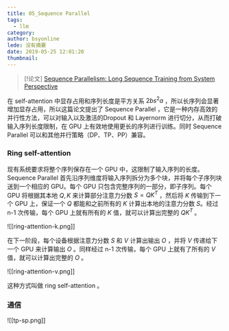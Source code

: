 ```yaml
---
title: 05_Sequence Parallel
tags:
  - llm
category: 
author: bsyonline
lede: 没有摘要
date: 2019-05-25 12:01:20
thumbnail:
---
```


> [!论文]
> [Sequence Parallelism: Long Sequence Training from System Perspective](https://arxiv.org/pdf/2105.13120)
> 

在 self-attention 中显存占用和序列长度是平方关系 $2bs^2a$ ，所以长序列会显著增加显存占用，所以这篇论文提出了 Sequence Parallel ，它是一种内存高效的并行性方法，可以对输入以及激活的Dropout 和 Layernorm 进行切分，从而打破输入序列长度限制，在 GPU 上有效地使用更长的序列进行训练。同时 Sequence Parallel 可以和其他并行策略（DP、TP、PP）兼容。

### Ring self-attention

现有系统要求将整个序列保存在一个 GPU 中，这限制了输入序列的长度。Sequence Parallel 首先沿序列维度将输入序列拆分为多个块，并将每个子序列块送到一个相应的 GPU。每个 GPU 只包含完整序列的一部分，即子序列。每个 GPU 将根据其本地 $Q,K$ 来计算部分注意力分数 $S=QK^T$ ，然后将 $K$ 传输到下一个 GPU 上，保证一个 $Q$ 都能和之前所有的 $K$ 计算出本地的注意力分数 $S$。经过 n-1 次传输，每个 GPU 上就有所有的 $K$ 值，就可以计算出完整的 $QK^T$ 。

![[ring-attention-k.png]]

在下一阶段，每个设备根据注意力分数 $S$ 和 $V$ 计算出输出 $O$ ，并将 $V$ 传递给下一个 GPU 来计算输出 $O$ 。同样经过 n-1 次传输，每个 GPU 上就有了所有的 $V$ 值，就可以计算出完整的 $O$ 。

![[ring-attention-v.png]]


这种方式叫做 ring self-attention 。


### 通信

![[tp-sp.png]]